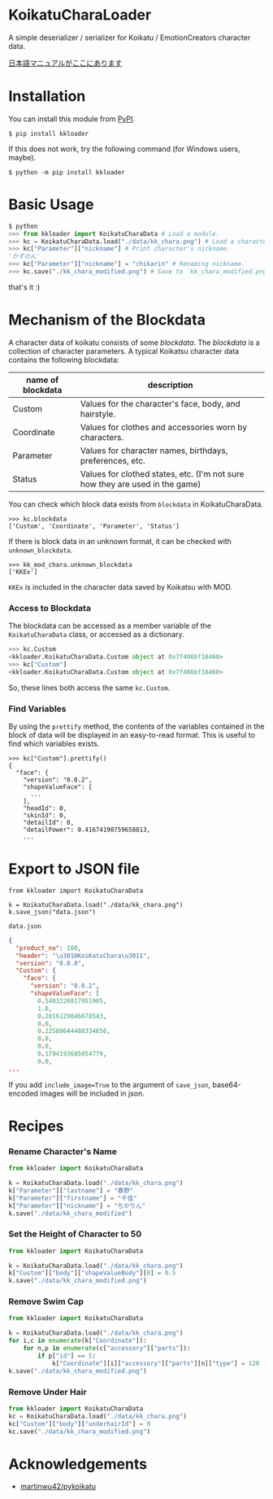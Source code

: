 # KoikatuCharaLoader
A simple deserializer / serializer for Koikatu / EmotionCreators character data.

[日本語マニュアルがここにあります](README.ja.md)

# Installation
You can install this module from [PyPI](https://pypi.org/project/kkloader/).
```
$ pip install kkloader
```
If this does not work, try the following command (for Windows users, maybe).
```
$ python -m pip install kkloader
```

# Basic Usage
```python
$ python
>>> from kkloader import KoikatuCharaData # Load a module.
>>> kc = KoikatuCharaData.load("./data/kk_chara.png") # Load a character data.
>>> kc["Parameter"]["nickname"] # Print character's nickname.
'かずのん'
>>> kc["Parameter"]["nickname"] = "chikarin" # Renaming nickname.
>>> kc.save("./kk_chara_modified.png") # Save to `kk_chara_modified.png`.
```
that's it :)

# Mechanism of the Blockdata

A character data of koikatu consists of some *blockdata*.
The *blockdata* is a collection of character parameters.
A typical Koikatsu character data contains the following blockdata:

| name of blockdata | description                                                  |
| ----------------- | ------------------------------------------------------------ |
| Custom            | Values for the character's face, body, and hairstyle.        |
| Coordinate        | Values for clothes and accessories worn by characters.       |
| Parameter         | Values for character names, birthdays, preferences, etc.     |
| Status            | Values for clothed states, etc. (I'm not sure how they are used in the game) |

You can check which block data exists from `blockdata` in KoikatuCharaData.
```
>>> kc.blockdata
['Custom', 'Coordinate', 'Parameter', 'Status']
```
If there is block data in an unknown format, it can be checked with `unknown_blockdata`.
```
>>> kk_mod_chara.unknown_blockdata
['KKEx']
```
`KKEx` is included in the character data saved by Koikatsu with MOD.

### Access to Blockdata
The blockdata can be accessed as a member variable of the `KoikatuCharaData` class, or accessed as a dictionary.
```python
>>> kc.Custom
<kkloader.KoikatuCharaData.Custom object at 0x7f406bf18460>
>>> kc["Custom"]
<kkloader.KoikatuCharaData.Custom object at 0x7f406bf18460>
```
So, these lines both access the same `kc.Custom`.

### Find Variables

By using the `prettify` method, the contents of the variables contained in the block of data will be displayed in an easy-to-read format.
This is useful to find which variables exists.
```
>>> kc["Custom"].prettify()
{
  "face": {
    "version": "0.0.2",
    "shapeValueFace": [
      ...
    ],
    "headId": 0,
    "skinId": 0,
    "detailId": 0,
    "detailPower": 0.41674190759658813,
    ...
```

# Export to JSON file
```
from kkloader import KoikatuCharaData

k = KoikatuCharaData.load("./data/kk_chara.png")
k.save_json("data.json") 
```

`data.json`
```data.json
{
  "product_no": 100,
  "header": "\u3010KoiKatuChara\u3011",
  "version": "0.0.0",
  "Custom": {
    "face": {
      "version": "0.0.2",
      "shapeValueFace": [
        0.5403226017951965,
        1.0,
        0.2016129046678543,
        0.0,
        0.22580644488334656,
        0.0,
        0.0,
        0.1794193685054779,
        0.0,
...
```
If you add `include_image=True` to the argument of `save_json`, base64-encoded images will be included in json.

# Recipes

### Rename Character's Name
```python
from kkloader import KoikatuCharaData

k = KoikatuCharaData.load("./data/kk_chara.png")
k["Parameter"]["lastname"] = "春野"
k["Parameter"]["firstname"] = "千佳"
k["Parameter"]["nickname"] = "ちかりん"
k.save("./data/kk_chara_modified")
```

### Set the Height of Character to 50
```python
from kkloader import KoikatuCharaData

k = KoikatuCharaData.load("./data/kk_chara.png")
k["Custom"]["body"]["shapeValueBody"][0] = 0.5
k.save("./data/kk_chara_modified.png")  
```

### Remove Swim Cap
```python
from kkloader import KoikatuCharaData

k = KoikatuCharaData.load("./data/kk_chara.png")
for i,c in enumerate(k["Coordinate"]):
    for n,p in enumerate(c["accessory"]["parts"]):
        if p["id"] == 5:
            k["Coordinate"][i]["accessory"]["parts"][n]["type"] = 120
k.save("./data/kk_chara_modified.png")  
```

### Remove Under Hair
```python
from kkloader import KoikatuCharaData
kc = KoikatuCharaData.load("./data/kk_chara.png")
kc["Custom"]["body"]["underhairId"] = 0
kc.save("./data/kk_chara_modified.png")
```

# Acknowledgements
- [martinwu42/pykoikatu](https://github.com/martinwu42/pykoikatu)